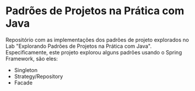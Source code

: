 # Padrões de Projetos na Prática com Java

Repositório com as implementações dos padrões de projeto explorados no Lab "Explorando Padrões de Projetos na Prática com Java". Especificamente, este projeto explorou alguns padrões usando o Spring Framework, são eles:
- Singleton
- Strategy/Repository
- Facade
